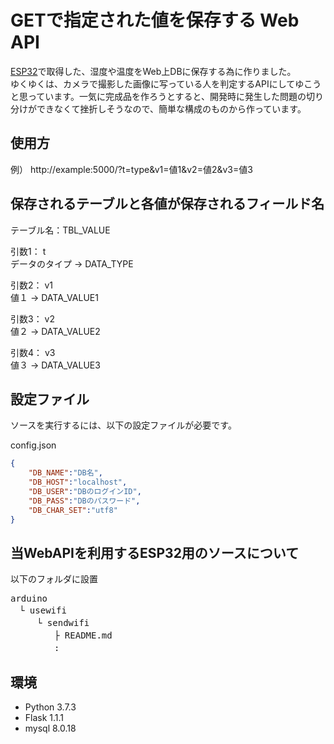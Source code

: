 # GETで指定された値を保存する Web API

[ESP32](https://docs.zerynth.com/latest/official/board.zerynth.nodemcu_esp32/docs/index.html)で取得した、湿度や温度をWeb上DBに保存する為に作りました。  
ゆくゆくは、カメラで撮影した画像に写っている人を判定するAPIにしてゆこうと思っています。一気に完成品を作ろうとすると、開発時に発生した問題の切り分けができなくて挫折しそうなので、簡単な構成のものから作っています。

使用方
---
例）
http://example:5000/?t=type&v1=値1&v2=値2&v3=値3

保存されるテーブルと各値が保存されるフィールド名
---
テーブル名：TBL_VALUE 

引数1： t  
データのタイプ → DATA_TYPE
 
引数2： v1  
値１ → DATA_VALUE1  
 
引数3： v2  
値２ → DATA_VALUE2  
 
引数4： v3  
値３ → DATA_VALUE3  

設定ファイル
---
ソースを実行するには、以下の設定ファイルが必要です。  
 
config.json  

``` json
{
    "DB_NAME":"DB名",
    "DB_HOST":"localhost",
    "DB_USER":"DBのログインID",
    "DB_PASS":"DBのパスワード",
    "DB_CHAR_SET":"utf8"
}
```

当WebAPIを利用するESP32用のソースについて
---
以下のフォルダに設置
<pre>
arduino  
　└ usewifi  
　　　└ sendwifi
　　　　　├ README.md
　　　　　: 
</pre>

環境
---
+ Python 3.7.3
+ Flask 1.1.1
+ mysql 8.0.18